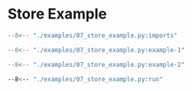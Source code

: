 # Store Example

```py linenums="1"
--8<-- "./examples/07_store_example.py:imports"
```

```py linenums="1"
--8<-- "./examples/07_store_example.py:example-1"
```


```py linenums="1"
--8<-- "./examples/07_store_example.py:example-2"
```


```bash
--8<-- "./examples/07_store_example.py:run"
```